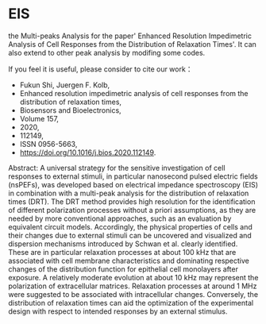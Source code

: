 # EIS
the Multi-peaks Analysis for the paper' Enhanced Resolution Impedimetric Analysis of Cell Responses from the Distribution of Relaxation Times'. It can also extend to other peak analysis by modifing some codes.

If you feel it is useful, please consider to cite our work：

- Fukun Shi, Juergen F. Kolb,
- Enhanced resolution impedimetric analysis of cell responses from the distribution of relaxation times,
- Biosensors and Bioelectronics,
- Volume 157,
- 2020,
- 112149,
- ISSN 0956-5663,
- https://doi.org/10.1016/j.bios.2020.112149.

Abstract: A universal strategy for the sensitive investigation of cell responses to external stimuli, in particular nanosecond pulsed electric fields (nsPEFs), was developed based on electrical impedance spectroscopy (EIS) in combination with a multi-peak analysis for the distribution of relaxation times (DRT). The DRT method provides high resolution for the identification of different polarization processes without a priori assumptions, as they are needed by more conventional approaches, such as an evaluation by equivalent circuit models. Accordingly, the physical properties of cells and their changes due to external stimuli can be uncovered and visualized and dispersion mechanisms introduced by Schwan et al. clearly identified. These are in particular relaxation processes at about 100 kHz that are associated with cell membrane characteristics and dominating respective changes of the distribution function for epithelial cell monolayers after exposure. A relatively moderate evolution at about 10 kHz may represent the polarization of extracellular matrices. Relaxation processes at around 1 MHz were suggested to be associated with intracellular changes. Conversely, the distribution of relaxation times can aid the optimization of the experimental design with respect to intended responses by an external stimulus.
